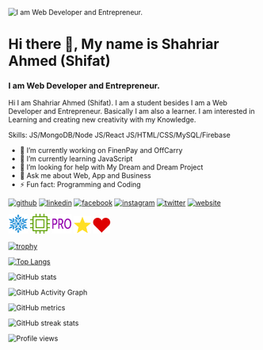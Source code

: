 ![I am Web Developer and Entrepreneur.](https://scontent.fdac1-1.fna.fbcdn.net/v/t39.30808-6/297872844_150060307626987_3023444307579370160_n.jpg?_nc_cat=101&ccb=1-7&_nc_sid=19026a&_nc_eui2=AeHB7DNBqEW_K5oINFqe2uGV4nl_rQaUbLTieX-tBpRstH1IQe0U-WXfFV6yRxlzsjgqkCXwZ9V9UXoONKFoHg1U&_nc_ohc=AexNOsErKkMAX9zqfYM&_nc_oc=AQlNjNPpEWpGR5aPq0x7tWvOJRNPgJjnH3hHNwsNVFBhomJb_0CShRlaQryfObooD84&_nc_zt=23&_nc_ht=scontent.fdac1-1.fna&oh=00_AT86udRwjyv_wURk41h9hd014tBbDphix2OauhFBr4g_uA&oe=63282CD2)

# Hi there 👋, My name is Shahriar Ahmed (Shifat)
### I am Web Developer and Entrepreneur.
Hi I am Shahriar Ahmed (Shifat).
I am a student besides I am a Web Developer and Entrepreneur.
Basically I am also a learner.
I am interested in Learning and creating new creativity with my Knowledge.

Skills: JS/MongoDB/Node JS/React JS/HTML/CSS/MySQL/Firebase

- 🔭 I’m currently working on FinenPay and OffCarry 
- 🌱 I’m currently learning JavaScript 
- 🤔 I’m looking for help with My Dream and Dream Project 
- 💬 Ask me about Web, App and Business 
- ⚡ Fun fact: Programming and Coding 


[<img src='https://cdn.jsdelivr.net/npm/simple-icons@3.0.1/icons/github.svg' alt='github' height='40'>](https://github.com/Dev-Shifat)  [<img src='https://cdn.jsdelivr.net/npm/simple-icons@3.0.1/icons/linkedin.svg' alt='linkedin' height='40'>](https://www.linkedin.com/in/dev-shifat/)  [<img src='https://cdn.jsdelivr.net/npm/simple-icons@3.0.1/icons/facebook.svg' alt='facebook' height='40'>](https://www.facebook.com/Entrepreneur.sast)  [<img src='https://cdn.jsdelivr.net/npm/simple-icons@3.0.1/icons/instagram.svg' alt='instagram' height='40'>](https://www.instagram.com/dev-shifat/)  [<img src='https://cdn.jsdelivr.net/npm/simple-icons@3.0.1/icons/twitter.svg' alt='twitter' height='40'>](https://twitter.com/Dev_Shifat)  [<img src='https://cdn.jsdelivr.net/npm/simple-icons@3.0.1/icons/icloud.svg' alt='website' height='40'>](https://offcarry.com)  

<a href='https://archiveprogram.github.com/'><img src='https://raw.githubusercontent.com/acervenky/animated-github-badges/master/assets/acbadge.gif' width='40' height='40'></a> <a href='https://docs.github.com/en/developers'><img src='https://raw.githubusercontent.com/acervenky/animated-github-badges/master/assets/devbadge.gif' width='40' height='40'></a> <a href='https://github.com/pricing'><img src='https://raw.githubusercontent.com/acervenky/animated-github-badges/master/assets/pro.gif' width='40' height='40'></a> <a href='https://stars.github.com/'><img src='https://raw.githubusercontent.com/acervenky/animated-github-badges/master/assets/starbadge.gif' width='35' height='35'></a> <a href='https://docs.github.com/en/github/supporting-the-open-source-community-with-github-sponsors'><img src='https://raw.githubusercontent.com/acervenky/animated-github-badges/master/assets/sponsorbadge.gif' width='35' height='35'></a> 

[![trophy](https://github-profile-trophy.vercel.app/?username=Dev-Shifat)](https://github.com/ryo-ma/github-profile-trophy)

[![Top Langs](https://github-readme-stats.vercel.app/api/top-langs/?username=Dev-Shifat)](https://github.com/anuraghazra/github-readme-stats)

![GitHub stats](https://github-readme-stats.vercel.app/api?username=Dev-Shifat&show_icons=true&count_private=true)  

![GitHub Activity Graph](https://activity-graph.herokuapp.com/graph?username=Dev-Shifat)  

![GitHub metrics](https://metrics.lecoq.io/Dev-Shifat)  

![GitHub streak stats](https://github-readme-streak-stats.herokuapp.com/?user=Dev-Shifat)  

![Profile views](https://gpvc.arturio.dev/Dev-Shifat)
